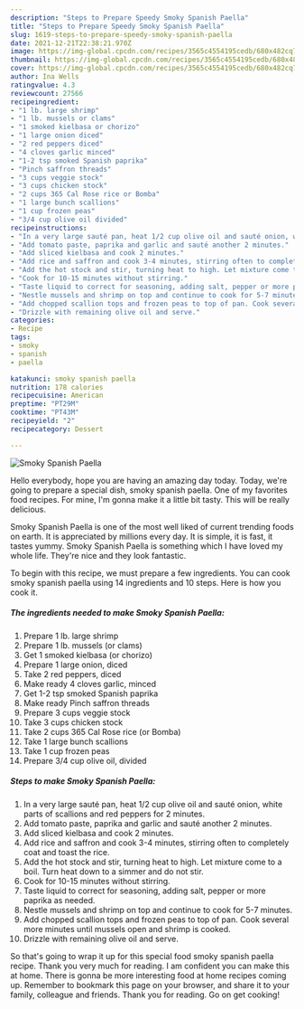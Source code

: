 ```yaml
---
description: "Steps to Prepare Speedy Smoky Spanish Paella"
title: "Steps to Prepare Speedy Smoky Spanish Paella"
slug: 1619-steps-to-prepare-speedy-smoky-spanish-paella
date: 2021-12-21T22:38:21.970Z
image: https://img-global.cpcdn.com/recipes/3565c4554195cedb/680x482cq70/smoky-spanish-paella-recipe-main-photo.jpg
thumbnail: https://img-global.cpcdn.com/recipes/3565c4554195cedb/680x482cq70/smoky-spanish-paella-recipe-main-photo.jpg
cover: https://img-global.cpcdn.com/recipes/3565c4554195cedb/680x482cq70/smoky-spanish-paella-recipe-main-photo.jpg
author: Ina Wells
ratingvalue: 4.3
reviewcount: 27566
recipeingredient:
- "1 lb. large shrimp"
- "1 lb. mussels or clams"
- "1 smoked kielbasa or chorizo"
- "1 large onion diced"
- "2 red peppers diced"
- "4 cloves garlic minced"
- "1-2 tsp smoked Spanish paprika"
- "Pinch saffron threads"
- "3 cups veggie stock"
- "3 cups chicken stock"
- "2 cups 365 Cal Rose rice or Bomba"
- "1 large bunch scallions"
- "1 cup frozen peas"
- "3/4 cup olive oil divided"
recipeinstructions:
- "In a very large sauté pan, heat 1/2 cup olive oil and sauté onion, white parts of scallions and red peppers for 2 minutes."
- "Add tomato paste, paprika and garlic and sauté another 2 minutes."
- "Add sliced kielbasa and cook 2 minutes."
- "Add rice and saffron and cook 3-4 minutes, stirring often to completely coat and toast the rice."
- "Add the hot stock and stir, turning heat to high. Let mixture come to a boil. Turn heat down to a simmer and do not stir."
- "Cook for 10-15 minutes without stirring."
- "Taste liquid to correct for seasoning, adding salt, pepper or more paprika as needed."
- "Nestle mussels and shrimp on top and continue to cook for 5-7 minutes."
- "Add chopped scallion tops and frozen peas to top of pan. Cook several more minutes until mussels open and shrimp is cooked."
- "Drizzle with remaining olive oil and serve."
categories:
- Recipe
tags:
- smoky
- spanish
- paella

katakunci: smoky spanish paella 
nutrition: 178 calories
recipecuisine: American
preptime: "PT29M"
cooktime: "PT43M"
recipeyield: "2"
recipecategory: Dessert

---
```



![Smoky Spanish Paella](https://img-global.cpcdn.com/recipes/3565c4554195cedb/680x482cq70/smoky-spanish-paella-recipe-main-photo.jpg)

Hello everybody, hope you are having an amazing day today. Today, we're going to prepare a special dish, smoky spanish paella. One of my favorites food recipes. For mine, I'm gonna make it a little bit tasty. This will be really delicious.



Smoky Spanish Paella is one of the most well liked of current trending foods on earth. It is appreciated by millions every day. It is simple, it is fast, it tastes yummy. Smoky Spanish Paella is something which I have loved my whole life. They're nice and they look fantastic.


To begin with this recipe, we must prepare a few ingredients. You can cook smoky spanish paella using 14 ingredients and 10 steps. Here is how you cook it.

<!--inarticleads1-->

##### The ingredients needed to make Smoky Spanish Paella:

1. Prepare 1 lb. large shrimp
1. Prepare 1 lb. mussels (or clams)
1. Get 1 smoked kielbasa (or chorizo)
1. Prepare 1 large onion, diced
1. Take 2 red peppers, diced
1. Make ready 4 cloves garlic, minced
1. Get 1-2 tsp smoked Spanish paprika
1. Make ready Pinch saffron threads
1. Prepare 3 cups veggie stock
1. Take 3 cups chicken stock
1. Take 2 cups 365 Cal Rose rice (or Bomba)
1. Take 1 large bunch scallions
1. Take 1 cup frozen peas
1. Prepare 3/4 cup olive oil, divided




<!--inarticleads2-->

##### Steps to make Smoky Spanish Paella:

1. In a very large sauté pan, heat 1/2 cup olive oil and sauté onion, white parts of scallions and red peppers for 2 minutes.
1. Add tomato paste, paprika and garlic and sauté another 2 minutes.
1. Add sliced kielbasa and cook 2 minutes.
1. Add rice and saffron and cook 3-4 minutes, stirring often to completely coat and toast the rice.
1. Add the hot stock and stir, turning heat to high. Let mixture come to a boil. Turn heat down to a simmer and do not stir.
1. Cook for 10-15 minutes without stirring.
1. Taste liquid to correct for seasoning, adding salt, pepper or more paprika as needed.
1. Nestle mussels and shrimp on top and continue to cook for 5-7 minutes.
1. Add chopped scallion tops and frozen peas to top of pan. Cook several more minutes until mussels open and shrimp is cooked.
1. Drizzle with remaining olive oil and serve.




So that's going to wrap it up for this special food smoky spanish paella recipe. Thank you very much for reading. I am confident you can make this at home. There is gonna be more interesting food at home recipes coming up. Remember to bookmark this page on your browser, and share it to your family, colleague and friends. Thank you for reading. Go on get cooking!
